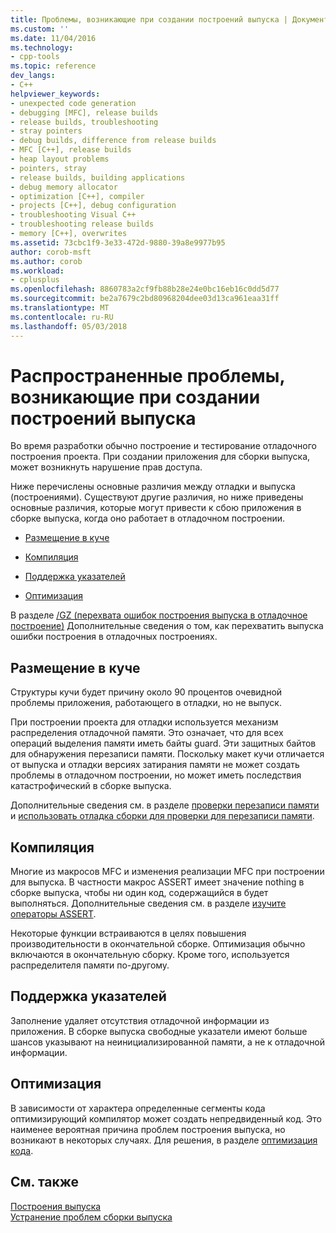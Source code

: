 ```yaml
---
title: Проблемы, возникающие при создании построений выпуска | Документы Microsoft
ms.custom: ''
ms.date: 11/04/2016
ms.technology:
- cpp-tools
ms.topic: reference
dev_langs:
- C++
helpviewer_keywords:
- unexpected code generation
- debugging [MFC], release builds
- release builds, troubleshooting
- stray pointers
- debug builds, difference from release builds
- MFC [C++], release builds
- heap layout problems
- pointers, stray
- release builds, building applications
- debug memory allocator
- optimization [C++], compiler
- projects [C++], debug configuration
- troubleshooting Visual C++
- troubleshooting release builds
- memory [C++], overwrites
ms.assetid: 73cbc1f9-3e33-472d-9880-39a8e9977b95
author: corob-msft
ms.author: corob
ms.workload:
- cplusplus
ms.openlocfilehash: 8860783a2cf9fb88b28e24e0bc16eb16c0dd5d77
ms.sourcegitcommit: be2a7679c2bd80968204dee03d13ca961eaa31ff
ms.translationtype: MT
ms.contentlocale: ru-RU
ms.lasthandoff: 05/03/2018
---
```

# <a name="common-problems-when-creating-a-release-build"></a>Распространенные проблемы, возникающие при создании построений выпуска
Во время разработки обычно построение и тестирование отладочного построения проекта. При создании приложения для сборки выпуска, может возникнуть нарушение прав доступа.  
  
 Ниже перечислены основные различия между отладки и выпуска (построениями). Существуют другие различия, но ниже приведены основные различия, которые могут привести к сбою приложения в сборке выпуска, когда оно работает в отладочном построении.  
  
-   [Размещение в куче](#_core_heap_layout)  
  
-   [Компиляция](#_core_compilation)  
  
-   [Поддержка указателей](#_core_pointer_support)  
  
-   [Оптимизация](#_core_optimizations)  
  
 В разделе [/GZ (перехвата ошибок построения выпуска в отладочное построение)](../../build/reference/gz-enable-stack-frame-run-time-error-checking.md) Дополнительные сведения о том, как перехватить выпуска ошибки построения в отладочных построениях.  
  
##  <a name="_core_heap_layout"></a> Размещение в куче  
 Структуры кучи будет причину около 90 процентов очевидной проблемы приложения, работающего в отладки, но не выпуск.  
  
 При построении проекта для отладки используется механизм распределения отладочной памяти. Это означает, что для всех операций выделения памяти иметь байты guard. Эти защитных байтов для обнаружения перезаписи памяти. Поскольку макет кучи отличается от выпуска и отладки версиях затирания памяти не может создать проблемы в отладочном построении, но может иметь последствия катастрофический в сборке выпуска.  
  
 Дополнительные сведения см. в разделе [проверки перезаписи памяти](../../build/reference/checking-for-memory-overwrites.md) и [использовать отладка сборки для проверки для перезаписи памяти](../../build/reference/using-the-debug-build-to-check-for-memory-overwrite.md).  
  
##  <a name="_core_compilation"></a> Компиляция  
 Многие из макросов MFC и изменения реализации MFC при построении для выпуска. В частности макрос ASSERT имеет значение nothing в сборке выпуска, чтобы ни один код, содержащийся в будет выполняться. Дополнительные сведения см. в разделе [изучите операторы ASSERT](../../build/reference/using-verify-instead-of-assert.md).  
  
 Некоторые функции встраиваются в целях повышения производительности в окончательной сборке. Оптимизация обычно включаются в окончательную сборку. Кроме того, используется распределителя памяти по-другому.  
  
##  <a name="_core_pointer_support"></a> Поддержка указателей  
 Заполнение удаляет отсутствия отладочной информации из приложения. В сборке выпуска свободные указатели имеют больше шансов указывают на неинициализированной памяти, а не к отладочной информации.  
  
##  <a name="_core_optimizations"></a> Оптимизация  
 В зависимости от характера определенные сегменты кода оптимизирующий компилятор может создать непредвиденный код. Это наименее вероятная причина проблем построения выпуска, но возникают в некоторых случаях. Для решения, в разделе [оптимизация кода](../../build/reference/optimizing-your-code.md).  
  
## <a name="see-also"></a>См. также  
 [Построения выпуска](../../build/reference/release-builds.md)   
 [Устранение проблем сборки выпуска](../../build/reference/fixing-release-build-problems.md)